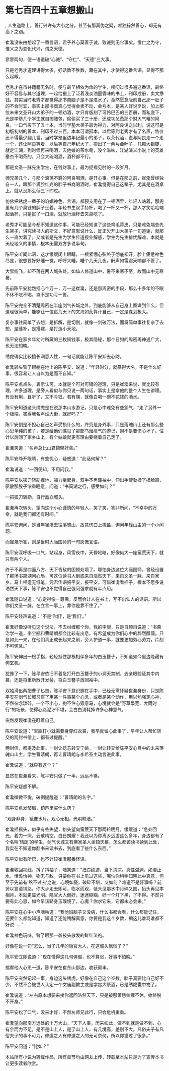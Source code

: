 # 第七百四十五章想搬山
,  人生道路上，善行兴许有大小之分，甚至有那真伪之疑，唯独粹然善心，却无有高下之别。
   崔瀺没来由想起了一番言语，君子养心莫善于诚，致诚则无它事矣。惟仁之为守，惟义之为变化代兴，谓之天德。
   寥寥两句，便一语道破“心诚”、“守仁”、“天德”三大事。
   只是老秀才道理讲得太多，好话数不胜数，藏在其中，才使得这番言语，显得不那么起眼。
   老秀才在市井籍籍无名时，便与最早相依为命的学生，唠叨过很多遍这番话，最终好不容易与其它道理，一起给搬上了泛着浅淡油墨香味的书上，刊印成册，卖文挣钱。其实当时老秀才都觉得那书商脑子是不是进水了，竟然愿意版刻自己那一肚子的不合时宜，事实上那书商真心觉得会卖不动，会亏本，是某人好说歹说，加上那位未来文圣开山大弟子的一顿劝酒，才只肯版刻了可怜巴巴的三百册，而私底下，光是学塾几个学生就自掏腰包，偷偷买了三十册，还成功怂恿那个财大气粗的阿良，一口气买下了五十本，当时学塾大弟子最为得力，对阿良诱之以利，说这可是初版初刻的善本，刊印不过三百，本本可谓孤本，以后等到老秀才有了名声，售价还不得最少翻几番。当时学塾里边年纪最小的弟子，以茶代酒，说与阿良走一个走一个，还让阿良等着，以后等自己年纪大了，攒出了一两片金叶子，几颗大银锭，就走江湖，到时候再来喝酒，去他娘的茶水嘞，没个滋味，江湖演义小说上的英雄豪杰不喝茶的，只会大碗喝酒，酒杯都不行。
   那是文圣一脉先生学生，在钱财事上，最为捉襟见肘的一段岁月。
   师兄弟几个，与那个浪荡不羁的阿良喝酒，是开心事。但是在那之前，崔瀺曾经独自一人，跟那个满脸红光的胖子书商喝酒时，崔瀺觉得自己这辈子，尤其是在酒桌上，就从没那么低三下四过。
   仿佛把绣虎一辈子的谄媚神色、言语，都预支用在了一顿酒里，年轻人站着，那兜里有几个臭钱的胖子坐着，年轻书生双手持杯，喝了一杯又一杯，那人才笑哈哈端起酒杯，只是抿了一口酒，就放行酒杯去夹菜吃了。
   老秀才可能至今都不知道这件事，可能已经知道了这些鸡毛蒜皮，只是难免端些先生架子，讲究读书人的斯文，不好意思说什么，反正欠开山大弟子一句道谢，就那么一直欠着了。又或者是先生为学生传道授业解惑，学生为先生排忧解难，本就是天经地义的事情，根本无需双方多说半句。
   陈平安听闻此语，这才缓缓闭上眼睛，一根紧绷心弦终于彻底松开，脸上疲惫神色尽显，很想要好好睡一觉，呼呼大睡，睡个几天几夜，鼾声如雷震天响都不管了。
   大雪纷飞，却不落在两人城头处。如仙人修道山中，暑不来寒不至，故而山中无寒暑。
   先前陈平安犹然担心个万一，万一这崔瀺，还是那周密的手段，那么十多年的不眠不休不吃不喝，岂不是功亏一篑。
   陈平安完全不清楚周密在半座剑气长城之外，到底能够从自己身上图谋到什么，但道理很简单，能够让一位蛮荒天下的文海如此算计自己，一定是谋划极大。
   复杂事往简单了去想，是拆解，是切割，就像一剑破万法，而将简单事往复杂了去想，是缝补，是搭建，是打造小天地。
   陈平安在家乡年幼时所藏的三枚铜钱事，极其隐秘，那个日狗的周密再神通广大，也无法知晓。
   绣虎确实比较擅长洞悉人性，一句话就能让陈平安卸去心防。
   崔瀺转头瞥了眼躺在地上的陈平安，说道：“年轻时分，就暴得大名，不是什么好事，很容易让人自以为是而不自知。”
   陈平安点点头，表示认可，本就是个可对可错的道理，只是崔瀺来说，就比较有理。许多道理，是旁人看似与你只说一两句话，事实上是拿他的整个人生在讲理。有没有用，且听了，又不亏钱。若有赚，就像白喝一碗不花钱的酒水。
   陈平安知道这头绣虎是在说那本山水游记，只是心中难免有些怨气，“走了另外一个极端，害得我名声烂大街，就好吗？”
   陈平安倒是不担心自己名声受损什么的，终究是身外事，只是落魄山上还有那么些心思单纯的孩子，若是给他们瞧见了那部乌烟瘴气的游记，岂不是要伤心坏了。估计以后回了家乡山上，有个姑娘就更有理由要绕着自己走了。
   崔瀺笑道：“名声总比山君魏檗好些。”
   陈平安睁开眼睛，有些忧心，疑惑道：“此话何解？”
   崔瀺说道：“一回便知，不用问我。”
   陈平安以狭刀斩勘撑地，竭力坐起身，双手不再藏袖中，伸出手使劲揉了揉脸颊，驱散那股子浓重睡意，问道：“书简湖之行，感受如何？”
   一把狭刀斩勘，自行矗立城头。
   崔瀺再次转头，望向这个小心谨慎的年轻人，笑了笑，答非所问，“不幸中的万幸，就是我们都还有时间。”
   陈平安询问，是当年崔瀺去往落魄山，故意伤口上撒盐，询问年轻山主的一个小问题。
   而崔瀺所答，则是当时大骊国师的一句感慨言语。
   陈平安深呼吸一口气，站起身，风雪夜中，天昏地暗，好像偌大一座蛮荒天下，就只有两个人。
   终于不再是四面八方、天下皆敌的困顿处境了。哪怕身边这位大骊国师，曾经设置了那场书简湖问心局，可这位读书人到底来自浩然天下，来自文圣一脉，来自家乡。马上相逢无纸笔，凭君传语报平安，报平安。可惜崔瀺看样子，根本不愿多说浩然天下事，陈平安也不觉得自己强问强求就有半点用。
   崔瀺随口说道：“心定得像一尊佛，反而会让人在书上，写不出仙人的话语。所以你们文圣一脉，在立言一事上，靠你是靠不住了。”
   陈平安轻声说道：“不是‘你们’，是‘我们’。”
   崔瀺好像没听见这个说法，不去纠缠那个你、我的字眼，只是自顾自说道：“书斋治学一道，李宝瓶和曹晴朗都会比较有出息，有希望成为你们心中的粹然醇儒。只是如此一来，在他们真正成长起来之前，旁人护道一事，就要更加劳心劳力，片刻不可懈怠。”
   陈平安伸出一根手指，轻轻抵住那根相伴多年的白玉簪子，不知道如今里边隐藏有何玄机。
   犹豫了一下，陈平安依旧不着急打开白玉簪子的小洞天禁制，去亲眼验证其中内幕，还是将重新散开发髻，将白玉簪子放回袖中。
   双袖滑出两把曹子匕首，陈平安下意识握在手中，已经无需怀疑崔瀺身份，只是陈平安在剑气长城习惯了用某一件事某个心念，或者是某个动作，用以勉强定心神，不然杂念琐碎，一个不小心，拘不住心猿意马，心境就会是“野草繁芜、大雨时行”的场景，使得心路泥泞不堪，会白白消耗掉许多心神意气。
   突然发现崔瀺在盯着自己。
   陈平安说道：“宝瓶打小就需要身穿红衣裳，我早就留心此事了，早年让人帮忙转交的两封书信上，都有过提醒。”
   两封信，都提及此事。一封让捻芯转交宁姚，一封让转交给陈平安心目中的未来落魄山山主，学生曹晴朗，再让曹晴朗与李希圣主动言说此事。
   崔瀺说道：“就只有这个？”
   显然在崔瀺看来，陈平安只做了一半，远远不够。
   陈平安疑惑不解。
   崔瀺微微不悦，破例提醒道：“曹晴朗的名字。”
   陈平安愈发皱眉，葫芦里买什么药？
   “观身非身，镜像水月。观心无相，光明皎洁。”
   崔瀺摇摇头，似乎有些失望，抬头望向蛮荒天下那两轮明月，缓缓道：“急处回光，着力一照，云散晴空，白日朗耀！我还以为你离乡远游这么多年，身边都有了个名叫‘晴朗’的学生，剑气长城又有佛家圣人坐镇天幕，怎么都该读书读到此处，我实在不知道你翻书来读书去，到底看了些什么东西。”
   陈平安似有所悟，也不计较崔瀺那番怪话。
   崔瀺收回视线，抖了抖袖子，嗤笑道：“扫踪绝迹，当下清凉。真性湛渊，如澄止水，恬澹怡神，物无与敌。只要你在书上见过这些，哪怕你稍稍知晓此中真意，何至于先前有‘熬不过去’之说，心境如瓷，破碎不堪，又如何？难道不是好事吗？前贤以言语铺路，你大步走去即可，临水而观，低头见那水中月碎又圆，抬头再见本相月，本就更显光明。隐官大人倒好，迷迷糊糊，好一个灯下黑，了不得。不然只要有此心思，如今早该跻身玉璞境了，心魔？你求它来，它都未必会来。”
   陈平安在心中小声嘀咕道：“我他妈脑子又没病，什么书都会看，什么都能记住，还要什么都能知道，知道了还能稍解真意，你要是我这个岁数，搁这儿谁骂谁都不好说……”
   崔瀺神色玩味，瞥了眼那一袭披头散发的鲜红法袍。
   好像在说一句“怎么，当了几年的隐官大人，在这城头飘惯了？”
   陈平安立即说道：“现在懂得这几句佛偈，也不算迟，好事不怕晚。”
   揣摩他人心思一道，陈平安在崔东山那边，收获颇丰。
   陈平安突然记起一事，身边这头绣虎，好像在自己这个岁数，脑子真要比自己好不少，不然不会被世人认定一个文庙副教主或是学宫大祭酒，已是绣虎囊中物了。
   崔瀺说道：“左右原本想要来接你返回浩然天下，只是被那萧愻纠缠不休，始终脱不开身。”
   陈平安松了口气，没来才好，不然左师兄此行，只会危机重重。
   崔瀺望向那南方远处的十万大山，“天下人事，历来如此，做不到就是做不到，心有余而力不足，是不是山上人，是了山上人，有几境高，差别不大。凡俗夫子有凡俗夫子的事不可为，修道之人有修道之人的无可奈何。所以你错过了很多。”
   陈平安问道：“比如？”
  本站所有小说为转载作品，所有章节均由网友上传，转载至本站只是为了宣传本书让更多读者欣赏。
